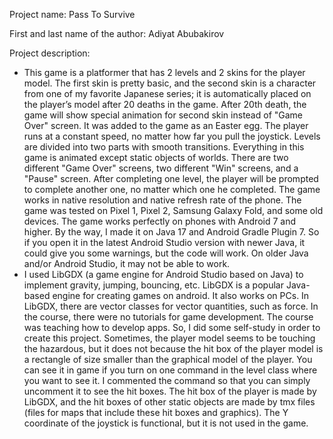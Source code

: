 Project name: Pass To Survive

First and last name of the author: Adiyat Abubakirov

Project description:
- This game is a platformer that has 2 levels and 2 skins for the player model. The first skin is pretty basic, and the second skin is a character from one of my favorite Japanese series; it is automatically placed on the player’s model after 20 deaths in the game. After 20th death, the game will show special animation for second skin instead of "Game Over" screen. It was added to the game as an Easter egg. The player runs at a constant speed, no matter how far you pull the joystick. Levels are divided into two parts with smooth transitions. Everything in this game is animated except static objects of worlds. There are two different "Game Over" screens, two different "Win" screens, and a "Pause" screen. After completing one level, the player will be prompted to complete another one, no matter which one he completed. The game works in native resolution and native refresh rate of the phone. The game was tested on Pixel 1, Pixel 2, Samsung Galaxy Fold, and some old devices. The game works perfectly on phones with Android 7 and higher. By the way, I made it on Java 17 and Android Gradle Plugin 7. So if you open it in the latest Android Studio version with newer Java, it could give you some warnings, but the code will work. On older Java and/or Android Studio, it may not be able to work.
- I used LibGDX (a game engine for Android Studio based on Java) to implement gravity, jumping, bouncing, etc. LibGDX is a popular Java-based engine for creating games on android. It also works on PCs. In LibGDX, there are vector classes for vector quantities, such as force. In the course, there were no tutorials for game development. The course was teaching how to develop apps. So, I did some self-study in order to create this project. Sometimes, the player model seems to be touching the hazardous, but it does not because the hit box of the player model is a rectangle of size smaller than the graphical model of the player. You can see it in game if you turn on one command in the level class where you want to see it. I commented the command so that you can simply uncomment it to see the hit boxes. The hit box of the player is made by LibGDX, and the hit boxes of other static objects are made by tmx files (files for maps that include these hit boxes and graphics). The Y coordinate of the joystick is functional, but it is not used in the game.

